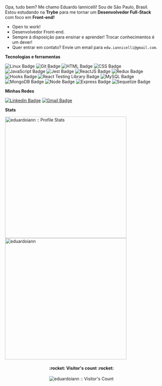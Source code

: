 Opa, tudo bem? Me chamo Eduardo Iannicelli! Sou de São Paulo, Brasil. Estou estudando na **Trybe** para me tornar um **Desenvolvedor Full-Stack** com foco em **Front-end!**

- Open to work!
- Desenvolvedor Front-end.
- Sempre à disposição para ensinar e aprender! Trocar conhecimentos é um dever!
- Quer entrar em contato? Envie um email para `edw.iannicelli@gmail.com`.

**Tecnologias e ferramentas**

![Linux Badge](https://img.shields.io/badge/-Linux-FCC624?style=flat-square&logo=Linux&logoColor=black)
![Git Badge](https://img.shields.io/badge/-Git-F05032?style=flat-square&logo=git&logoColor=white)
![HTML Badge](https://img.shields.io/badge/-HTML-E34F26?style=flat-square&logo=html5&logoColor=white)
![CSS Badge](https://img.shields.io/badge/-CSS-1572B6?style=flat-square&logo=css3&logoColor=white)
![JavaScript Badge](https://img.shields.io/badge/-JavaScript-yellow?style=flat-square&logo=JavaScript&logoColor=white)
![Jest Badge](https://img.shields.io/badge/-Jest-C21325?style=flat-square&logo=jest&logoColor=white)
![ReactJS Badge](https://img.shields.io/badge/-React-61DAFB?style=flat-square&logo=React&logoColor=black)
![Redux Badge](https://img.shields.io/badge/-Redux-764ABC?style=flat-square&logo=Redux&logoColor=white)
![Hooks Badge](https://img.shields.io/badge/-Hooks-61DAFB?style=flat-square&logo=React&logoColor=black)
![React Testing Library Badge](https://img.shields.io/badge/-RTL-61DAFB?style=flat-square&logo=react&logoColor=black)
![MySQL Badge](https://img.shields.io/badge/-MySQL-4479A1?style=flat-square&logo=MySQL&logoColor=white)
![MongoDB Badge](https://img.shields.io/badge/-MongoDB-47A248?style=flat-square&logo=mongodb&logoColor=white)
![Node Badge](https://img.shields.io/badge/-Node.js-339933?style=flat-square&logo=node.js&logoColor=white)
![Express Badge](https://img.shields.io/badge/-Express.js-grey?style=flat-square&logo=expressjs&logoColor=white)
![Sequelize Badge](https://img.shields.io/badge/-Sequelize-357bbe?style=flat-square&logo=sequelize&logoColor=white)

**Minhas Redes**

[![Linkedin Badge](https://img.shields.io/badge/-LinkedIn-0077B5?style=flat-square&logo=Linkedin&logoColor=white&link=https://www.linkedin.com/in/eduardoiannicelli/)](https://www.linkedin.com/in/eduardoiann/)
[![Gmail Badge](https://img.shields.io/badge/-Gmail-D14836?style=flat-square&logo=Gmail&logoColor=white&link=mailto:edw.iannicelli@gmail.com)](mailto:edw.iannicelli@gmail.com)

**Stats**

<a href="https://github.com/eduardoiann">
    <img align="center" width=400 src="https://github-readme-stats.vercel.app/api?username=eduardoiann&show_icons=true&theme=synthwave" alt="eduardoiann :: Profile Stats" />
</a>
<a href="https://github.com/eduardoiann">
  <img align="center" width=400 src="https://github-readme-stats.vercel.app/api/top-langs/?username=eduardoiann&layout=compact&theme=dracula" alt="eduardoiann" />
</a>

<h4 align="center">:rocket: Visitor's count :rocket:</h4>
<p align="center"><img src="https://profile-counter.glitch.me/{eduardoiann}/count.svg" alt="eduardoiann :: Visitor's Count" /></p>
